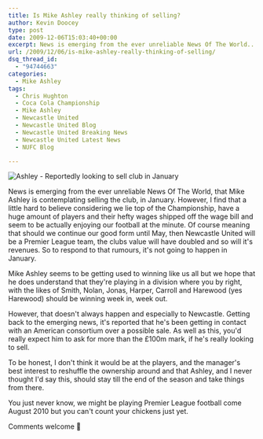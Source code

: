 ```yaml
---
title: Is Mike Ashley really thinking of selling?
author: Kevin Doocey
type: post
date: 2009-12-06T15:03:40+00:00
excerpt: News is emerging from the ever unreliable News Of The World..
url: /2009/12/06/is-mike-ashley-really-thinking-of-selling/
dsq_thread_id:
  - "94744663"
categories:
  - Mike Ashley
tags:
  - Chris Hughton
  - Coca Cola Championship
  - Mike Ashley
  - Newcastle United
  - Newcastle United Blog
  - Newcastle United Breaking News
  - Newcastle United Latest News
  - NUFC Blog

---
```

![Ashley - Reportedly looking to sell club in January](https://i.telegraph.co.uk/telegraph/multimedia/archive/01349/mike_ashley_1349947c.jpg)

News is emerging from the ever unreliable News Of The World, that Mike Ashley is contemplating selling the club, in January. However, I find that a little hard to believe considering we lie top of the Championship, have a huge amount of players and their hefty wages shipped off the wage bill and seem to be actually enjoying our football at the minute. Of course meaning that should  we continue our good form until May, then Newcastle United will be a Premier League team, the clubs value will have doubled and so will it's revenues. So to respond to that rumours, it's not going to happen in January.

Mike Ashley seems to be getting used to winning like us all but we hope that he does understand that they're playing in a division where you by right, with the likes of Smith, Nolan, Jonas, Harper, Carroll and Harewood (yes Harewood) should be winning week in, week out.

However, that doesn't always happen and especially to Newcastle. Getting back to the emerging news, it's reported that he's been getting in contact with an American consortium over a possible sale. As well as this, you'd really expect him to ask for more than the £100m mark, if he's really looking to sell.

To be honest, I don't think it would be at the players, and the manager's best interest to reshuffle the ownership around and that Ashley, and I never thought I'd say this, should stay till the end of the season and take things from there.

You just never know, we might be playing Premier League football come August 2010 but you can't count your chickens just yet.

Comments welcome 🙂
